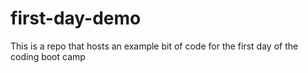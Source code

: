 # first-day-demo
This is a repo that hosts an example bit of code for the first day of the coding boot camp
